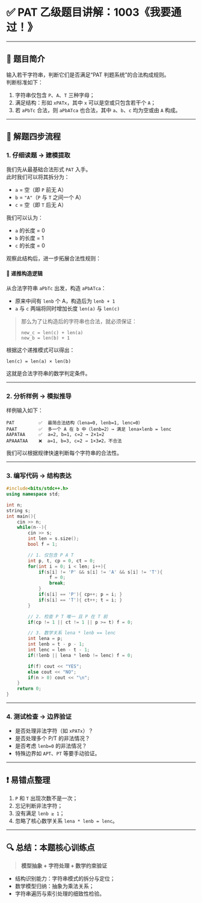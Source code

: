 
# ✅ PAT 乙级题目讲解：1003《我要通过！》

---

## 📌 题目简介

输入若干字符串，判断它们是否满足“PAT 判题系统”的合法构成规则。  
判断标准如下：

1. 字符串仅包含 `P`、`A`、`T` 三种字母；
2. 满足结构：形如 `xPATx`，其中 `x` 可以是空或只包含若干个 `A`；
3. 若 `aPbTc` 合法，则 `aPbATca` 也合法，其中 `a`、`b`、`c` 均为空或由 `A` 构成。

---

## 🧭 解题四步流程

### 1. 仔细读题 → **建模提取**

我们先从最基础合法形式 `PAT` 入手。  
此时我们可以将其拆分为：

- `a` = 空（即 `P` 前无 A）
- `b` = `"A"`（`P` 与 `T` 之间一个 A）
- `c` = 空（即 `T` 后无 A）

我们可以认为：
- `a` 的长度 = 0
- `b` 的长度 = 1
- `c` 的长度 = 0

观察此结构后，进一步拓展合法性规则：

#### 🧠 递推构造逻辑

从合法字符串 `aPbTc` 出发，构造 `aPbATca`：

- 原来中间有 `lenb` 个 A，构造后为 `lenb + 1`
- `a` 与 `c` 两端将同时增加长度 `len(a)` 与 `len(c)`

> 那么为了让构造后的字符串也合法，就必须保证：
> 
> `new_c = len(c) + len(a)`  
> `new_b = len(b) + 1`

根据这个递推模式可以得出：
```
len(c) = len(a) × len(b)
```

这就是合法字符串的数学判定条件。

---

### 2. 分析样例 → **模拟推导**

样例输入如下：

```
PAT         ✅  最简合法结构（lena=0, lenb=1, lenc=0）
PAAT        ✅  多一个 A 在 b 中（lenb=2）→ 满足 lena×lenb = lenc
AAPATAA     ✅  a=2, b=1, c=2 → 2×1=2
APAAATAA    ❌  a=1, b=3, c=2 → 1×3≠2，不合法
```

我们可以根据规律快速判断每个字符串的合法性。

---

### 3. 编写代码 → **结构表达**

```cpp
#include<bits/stdc++.h>
using namespace std;

int n;
string s;
int main(){
    cin >> n;
    while(n--){
        cin >> s;
        int len = s.size();
        bool f = 1;

        // 1. 仅包含 P A T
        int p, t, cp = 0, ct = 0;
        for(int i = 0; i < len; i++){
            if(s[i] != 'P' && s[i] != 'A' && s[i] != 'T'){
                f = 0;
                break;
            }
            if(s[i] == 'P'){ cp++; p = i; }
            if(s[i] == 'T'){ ct++; t = i; }
        }

        // 2. 检查 P T 唯一 且 P 在 T 前
        if(cp != 1 || ct != 1 || p >= t) f = 0;

        // 3. 数学关系 lena * lenb == lenc
        int lena = p;
        int lenb = t - p - 1;
        int lenc = len - t - 1;
        if(!lenb || lena * lenb != lenc) f = 0;

        if(f) cout << "YES";
        else cout << "NO";
        if(n > 0) cout << "\n";
    }
    return 0;
}
```

---

### 4. 测试检查 → **边界验证**

- 是否处理非法字符（如 `xPATx`）？
- 是否处理多个 P/T 的非法情况？
- 是否考虑 `lenb=0` 的非法情况？
- 特殊边界如 `APT`、`PT` 等要手动验证。

---

## ❗ 易错点整理

1. `P` 和 `T` 出现次数不是一次；
2. 忘记判断非法字符；
3. 没有满足 `lenb ≥ 1`；
4. 忽略了核心数学关系 `lena * lenb = lenc`。

---

## 🔍 总结：本题核心训练点

> **模型抽象 + 字符处理 + 数学约束验证**

- 结构识别能力：字符串模式的拆分与定位；
- 数学模型归纳：抽象为乘法关系；
- 字符串遍历与索引处理的细致性检验。
